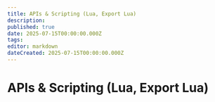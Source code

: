 ```yaml
---
title: APIs & Scripting (Lua, Export Lua)
description: 
published: true
date: 2025-07-15T00:00:00.000Z
tags: 
editor: markdown
dateCreated: 2025-07-15T00:00:00.000Z
---
```


# APIs & Scripting (Lua, Export Lua)
